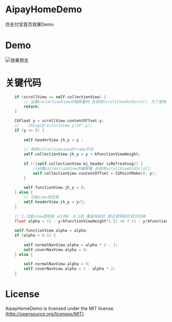 # AipayHomeDemo
仿支付宝首页效果Demo
# Demo
![效果预览](https://github.com/dhl613/AipayHomeDemo/blob/master/AlipayHomePageDemo/AlipayHome.gif) <br>
# 关键代码
``` Objective-C
    if (scrollView == self.collectionView) {
        // 设置collectionView的偏移量时 会调用scrollViewDidScroll: 为了避免死循环
        return;
    }
    
    CGFloat y = scrollView.contentOffset.y;
    //    JHLog(@"scrollView y:%f",y);
    if (y <= 0) {
        
        self.headerView.jh_y = y ;
        
        // 保持collectionview的frame不动
        self.collectionView.jh_y = y + kFunctionViewHeight;
        
        if (![self.collectionView.mj_header isRefreshing]) {
            //设置collectionView的偏移量 会调用scrollViewDidScroll:
            self.collectionView.contentOffset = CGPointMake(0, y);
        }
        
        self.functionView.jh_y = 0;
    } else {
        // 功能view视觉差
        self.headerView.jh_y = y/2;
    }
    
    // 2.功能view透明度 从1到0  0.5时 覆盖导航栏 原正常导航栏显示切换
    float alpha = (1 - y/kFunctionViewHeight*1.5) >0 ? (1 - y/kFunctionViewHeight*1.5): 0;
    
    self.functionView.alpha = alpha;
    if (alpha > 0.5) {
        
        self.normalNavView.alpha = alpha * 2 - 1;
        self.coverNavView.alpha = 0;
    } else {
        
        self.normalNavView.alpha = 0;
        self.coverNavView.alpha = 1 - alpha * 2;
    }
```

# License
AipayHomeDemo is licensed under the MIT license.[(http://opensource.org/licenses/MIT)](http://opensource.org/licenses/MIT)<br>
